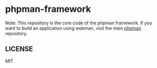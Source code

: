 # phpman-framework
Note: This repository is the core code of the phpman framework. If you want to build an application using webman, visit the main [phpman](https://github.com/bietuola/phpman) repository.

## LICENSE
MIT
